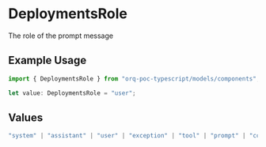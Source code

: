 # DeploymentsRole

The role of the prompt message

## Example Usage

```typescript
import { DeploymentsRole } from "orq-poc-typescript/models/components";

let value: DeploymentsRole = "user";
```

## Values

```typescript
"system" | "assistant" | "user" | "exception" | "tool" | "prompt" | "correction" | "expected_output"
```